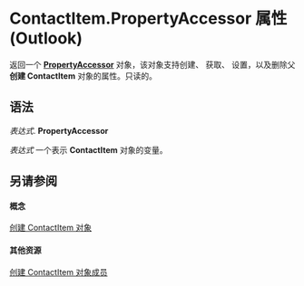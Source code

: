 
# ContactItem.PropertyAccessor 属性 (Outlook)

返回一个 **[PropertyAccessor](2fc91e13-703c-3ec9-9066-ffee7144306c.md)** 对象，该对象支持创建、 获取、 设置，以及删除父 **创建 ContactItem** 对象的属性。只读的。


## 语法

 _表达式_. **PropertyAccessor**

 _表达式_ 一个表示 **ContactItem** 对象的变量。


## 另请参阅


#### 概念


[创建 ContactItem 对象](8e32093c-a678-f1fd-3f35-c2d8994d166f.md)
#### 其他资源


[创建 ContactItem 对象成员](a8b13369-4c87-02aa-e62a-1f3067e559fa.md)